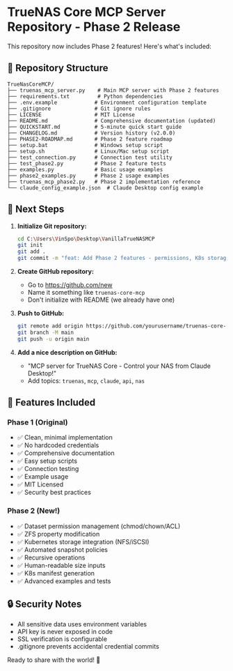# TrueNAS Core MCP Server Repository - Phase 2 Release

This repository now includes Phase 2 features! Here's what's included:

## 📁 Repository Structure

```
TrueNasCoreMCP/
├── truenas_mcp_server.py    # Main MCP server with Phase 2 features
├── requirements.txt         # Python dependencies
├── .env.example            # Environment configuration template
├── .gitignore              # Git ignore rules
├── LICENSE                 # MIT License
├── README.md               # Comprehensive documentation (updated)
├── QUICKSTART.md           # 5-minute quick start guide
├── CHANGELOG.md            # Version history (v2.0.0)
├── PHASE2-ROADMAP.md       # Phase 2 feature roadmap
├── setup.bat               # Windows setup script
├── setup.sh                # Linux/Mac setup script
├── test_connection.py      # Connection test utility
├── test_phase2.py          # Phase 2 feature tests
├── examples.py             # Basic usage examples
├── phase2_examples.py      # Phase 2 usage examples
├── truenas_mcp_phase2.py   # Phase 2 implementation reference
└── claude_config_example.json  # Claude Desktop config example
```

## 🚀 Next Steps

1. **Initialize Git repository:**
   ```bash
   cd C:\Users\VinSpo\Desktop\VanillaTrueNASMCP
   git init
   git add .
   git commit -m "feat: Add Phase 2 features - permissions, K8s storage, automation"
   ```

2. **Create GitHub repository:**
   - Go to https://github.com/new
   - Name it something like `truenas-core-mcp`
   - Don't initialize with README (we already have one)

3. **Push to GitHub:**
   ```bash
   git remote add origin https://github.com/yourusername/truenas-core-mcp.git
   git branch -M main
   git push -u origin main
   ```

4. **Add a nice description on GitHub:**
   - "MCP server for TrueNAS Core - Control your NAS from Claude Desktop!"
   - Add topics: `truenas`, `mcp`, `claude`, `api`, `nas`

## 📝 Features Included

### Phase 1 (Original)
- ✅ Clean, minimal implementation
- ✅ No hardcoded credentials
- ✅ Comprehensive documentation
- ✅ Easy setup scripts
- ✅ Connection testing
- ✅ Example usage
- ✅ MIT Licensed
- ✅ Security best practices

### Phase 2 (New!)
- ✅ Dataset permission management (chmod/chown/ACL)
- ✅ ZFS property modification
- ✅ Kubernetes storage integration (NFS/iSCSI)
- ✅ Automated snapshot policies
- ✅ Recursive operations
- ✅ Human-readable size inputs
- ✅ K8s manifest generation
- ✅ Advanced examples and tests

## 🔒 Security Notes

- All sensitive data uses environment variables
- API key is never exposed in code
- SSL verification is configurable
- .gitignore prevents accidental credential commits

Ready to share with the world! 🎉
